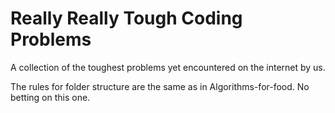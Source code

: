 # Really Really Tough Coding Problems

A collection of the toughest problems yet encountered on the internet by us.

The rules for folder structure are the same as in Algorithms-for-food.
No betting on this one.